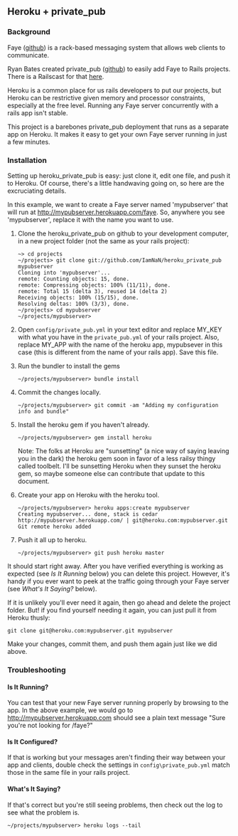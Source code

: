 ## Heroku + private_pub ##

### Background ###

Faye ([github](http://github.com/faye/faye)) is a rack-based messaging system that allows web clients to communicate.

Ryan Bates created private_pub ([github](http://github.com/ryanb/private_pub)) to easily add Faye to Rails projects. There is a Railscast for that [here](http://railscasts.com/episodes/316-private-pub).

Heroku is a common place for us rails developers to put our projects, but Heroku can be restrictive given memory and processor constraints, especially at the free level. Running any Faye server concurrently with a rails app isn't stable.

This project is a barebones private_pub deployment that runs as a separate app on Heroku. It makes it easy to get your own Faye server running in just a few minutes.

### Installation ###

Setting up heroku_private_pub is easy: just clone it, edit one file, and push it to Heroku. Of course, there's a little handwaving going on, so here are the excruciating details.

In this example, we want to create a Faye server named 'mypubserver' that will  run at http://mypubserver.herokuapp.com/faye. So, anywhere you see 'mypubserver', replace it with the name you want to use.

1. Clone the heroku_private_pub on github to your development computer, in a new project folder (not the same as your rails project):

   ```
   ~> cd projects
   ~/projects> git clone git://github.com/IamNaN/heroku_private_pub mypubserver
   Cloning into 'mypubserver'...
   remote: Counting objects: 15, done.
   remote: Compressing objects: 100% (11/11), done.
   remote: Total 15 (delta 3), reused 14 (delta 2)
   Receiving objects: 100% (15/15), done.
   Resolving deltas: 100% (3/3), done.
   ~/projects> cd mypubserver
   ~/projects/mypubserver>
   ```
2. Open `config/private_pub.yml` in your text editor and replace MY_KEY with what you have in the `private_pub.yml` of your rails project. Also, replace MY_APP with the name of the heroku app, mypubsever in this case (this is different from the name of your rails app). Save this file.
3. Run the bundler to install the gems
   ```
   ~/projects/mypubserver> bundle install
   ```
3. Commit the changes locally.
   ```
   ~/projects/mypubserver> git commit -am "Adding my configuration info and bundle"
   ```
5. Install the heroku gem if you haven't already.
   ```
   ~/projects/mypubserver> gem install heroku
   ```
   Note: The folks at Heroku are "sunsetting" (a nice way of saying leaving you in the dark) the heroku gem soon in favor of a less railsy thingy called toolbelt. I'll be sunsetting Heroku when they sunset the heroku gem, so maybe someone else can contribute that update to this document.
6. Create your app on Heroku with the heroku tool.
   ```
   ~/projects/mypubserver> heroku apps:create mypubserver
   Creating mypubserver... done, stack is cedar
   http://mypubserver.herokuapp.com/ | git@heroku.com:mypubserver.git
   Git remote heroku added
   ```
7. Push it all up to heroku.
   ```
   ~/projects/mypubserver> git push heroku master
   ```

It should start right away. After you have verified everything is working as expected (see *Is It Running* below) you can delete this project. However, it's handy if you ever want to peek at the traffic going through your Faye server (see *What's It Saying?* below).

If it is unlikely you'll ever need it again, then go ahead and delete the project folder. But! if you find yourself needing it again, you can just pull it from Heroku thusly:
```
git clone git@heroku.com:mypubserver.git mypubserver
```

Make your changes, commit them, and push them again just like we did above.

### Troubleshooting ###

#### Is It Running? ####
You can test that your new Faye server running properly by browsing to the app. In the above example, we would go to http://mypubserver.herokuapp.com should see a plain text message "Sure you're not looking for /faye?"

#### Is It Configured? ####
If that is working but your messages aren't finding their way between your app and clients, double check the settings in `config\private_pub.yml` match those in the same file in your rails project.

#### What's It Saying? ####
If that's correct but you're still seeing problems, then check out the log to see what the problem is.
```
~/projects/mypubserver> heroku logs --tail
```
